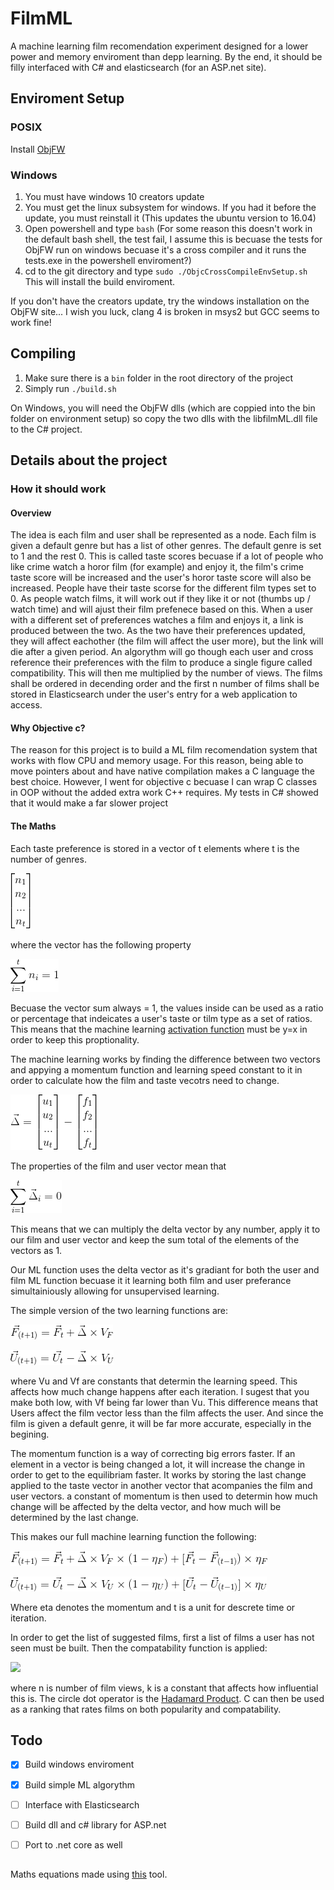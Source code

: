 # FilmML
A machine learning film recomendation experiment designed for a lower power and memory enviroment than depp learning. By the end, it should be filly interfaced with C# and elasticsearch (for an ASP.net site).

## Enviroment Setup
### POSIX
Install [ObjFW](https://github.com/Midar/objfw)
### Windows
1. You must have windows 10 creators update
2. You must get the linux subsystem for windows. If you had it before the update, you must reinstall it (This updates the ubuntu version to 16.04)
3. Open powershell and type ```bash``` (For some reason this doesn't work in the default bash shell, the test fail, I assume this is becuase the tests for ObjFW run on windows becuase it's a cross compiler and it runs the tests.exe in the powershell enviroment?)
4. cd to the git directory and type ```sudo ./ObjcCrossCompileEnvSetup.sh``` This will install the build enviroment.

If you don't have the creators update, try the windows installation on the ObjFW site... I wish you luck, clang 4 is broken in msys2 but GCC seems to work fine!

## Compiling
1. Make sure there is a ```bin``` folder in the root directory of the project
2. Simply run ```./build.sh```

On Windows, you will need the ObjFW dlls (which are coppied into the bin folder on environment setup) so copy the two dlls with the libfilmML.dll file to the C# project.

## Details about the project
### How it should work
#### Overview
The idea is each film and user shall be represented as a node. Each film is given a default genre but has a list of other genres. The default genre is set to 1 and the rest 0. This is called taste scores becuase if a lot of people who like crime watch a horor film (for example) and enjoy it, the film's crime taste score will be increased and the user's horor taste score will also be increased. People have their taste scorse for the different film types set to 0. As people watch films, it will work out if they like it or not (thumbs up / watch time) and will ajust their film prefenece based on this. When a user with a different set of preferences watches a film and enjoys it, a link is produced between the two. As the two have their preferences updated, they will affect eachother (the film will affect the user more), but the link will die after a given period. An algorythm will go though each user and cross reference their preferences with the film to produce a single figure called compatibility. This will then me multiplied by the number of views. The films shall be ordered in decending order and the first n number of films shall be stored in Elasticsearch under the user's entry for a web application to access.

#### Why Objective c?
The reason for this project is to build a ML film recomendation system that works with flow CPU and memory usage. For this reason, being able to move pointers about and have native compilation makes a C language the best choice. However, I went for objective c becuase I can wrap C classes in OOP without the added extra work C++ requires. My tests in C# showed that it would make a far slower project

#### The Maths
Each taste preference is stored in a vector of t elements where t is the number of genres.

![](/images/vec1.gif)

where the vector has the following property

![](/images/VecSum.gif)

Becuase the vector sum always = 1, the values inside can be used as a ratio or percentage that indeicates a user's taste or tilm type as a set of ratios. This means that the machine learning [activation function](https://en.wikipedia.org/wiki/Activation_function) must be y=x in order to keep this proptionality.

The machine learning works by finding the difference between two vectors and appying a momentum function and learning speed constant to it in order to calculate how the film and taste vecotrs need to change.

![](/images/DeltaVec.gif)

The properties of the film and user vector mean that

![](/images/deltaVecSum.gif)

This means that we can multiply the delta vector by any number, apply it to our film and user vector and keep the sum total of the elements of the vectors as 1.

Our ML function uses the delta vector as it's gradiant for both the user and film ML function becuase it it learning both film and user preferance simultainiously allowing for unsupervised learning.

The simple version of the two learning functions are:

![](/images/simpFML.gif)

![](/images/simpUML.gif)

where Vu and Vf are constants that determin the learning speed. This affects how much change happens after each iteration. I sugest that you make both low, with Vf being far lower than Vu. This difference means that Users affect the film vector less than the film affects the user. And since the film is given a default genre, it will be far more accurate, especially in the begining.

The momentum function is a way of correcting big errors faster. If an element in a vector is being changed a lot, it will increase the change in order to get to the equilibriam faster. It works by storing the last change applied to the taste vector in another vector that acompanies the film and user vectors. a constant of momentum is then used to determin how much change will be affected by the delta vector, and how much will be determined by the last change.

This makes our full machine learning function the following:

![](/images/compFML.gif)


![](/images/compUML.gif)

Where eta denotes the momentum and t is a unit for descrete time or iteration.

In order to get the list of suggested films, first a list of films a user has not seen must be built. Then the compatability function is applied:

![](/images/compFunc.gif)

where n is number of film views, k is a constant that affects how influential this is. The circle dot operator is the [Hadamard Product](https://en.wikipedia.org/wiki/Hadamard_product_(matrices)). C can then be used as a ranking that rates films on both popularity and compatability.

## Todo
- [x] Build windows enviroment
- [x] Build simple ML algorythm
- [ ] Interface with Elasticsearch
- [ ] Build dll and c# library for ASP.net
- [ ] Port to .net core as well


##
Maths equations made using [this](https://www.codecogs.com/eqnedit.php?]) tool.
